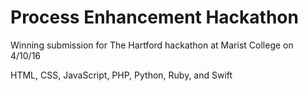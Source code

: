 Process Enhancement Hackathon
==============
Winning submission for The Hartford hackathon at Marist College on 4/10/16

HTML, CSS, JavaScript, PHP, Python, Ruby, and Swift
